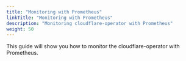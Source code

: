 ```yaml
---
title: "Monitoring with Prometheus"
linkTitle: "Monitoring with Prometheus"
description: "Monitoring cloudflare-operator with Prometheus"
weight: 50
---
```


This guide will show you how to monitor the cloudflare-operator with Prometheus.
